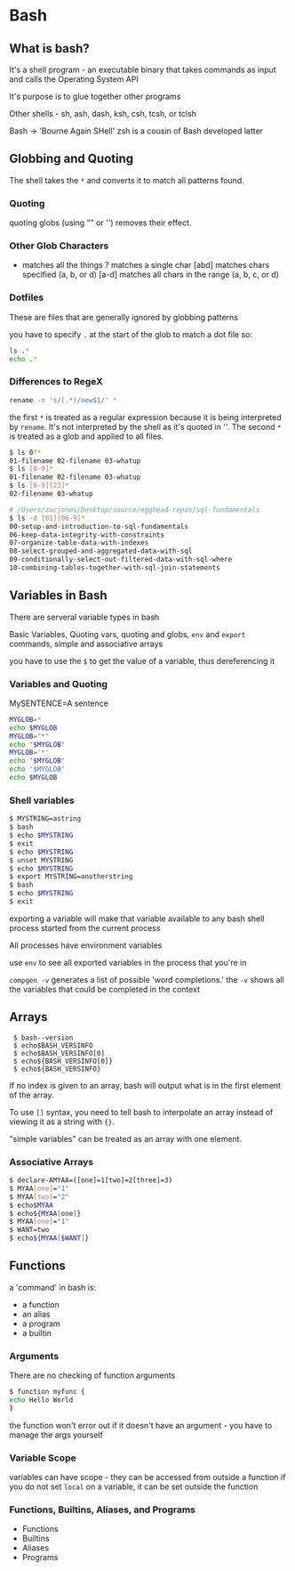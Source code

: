 # Bash

## What is bash?

It's a shell program - an executable binary that takes commands as input and calls the Operating System API

It's purpose is to glue together other programs

Other shells - sh, ash, dash, ksh, csh, tcsh, or tclsh

Bash -> 'Bourne Again SHell'
zsh is a cousin of Bash developed latter

## Globbing and Quoting

The shell takes the `*` and converts it to match all patterns found.

### Quoting
quoting globs (using "" or '') removes their effect.

### Other Glob Characters
* matches all the things
? matches a single char
[abd] matches chars specified (a, b, or d)
[a-d] matches all chars in the range (a, b, c, or d)

### Dotfiles

These are files that are generally ignored by globbing patterns

you have to specify `.` at the start of the glob to match a dot file so:

```bash
ls .*
echo .*
```

### Differences to RegeX

```bash
rename -n 's/(.*)/new$1/' *
```

the first `*` is treated as a regular expression because it is being interpreted by `rename`. It's not interpreted by the shell as it's quoted in ''. The second `*` is treated as a glob and applied to all files.

```bash
$ ls 0?*
01-filename 02-filename 03-whatup
$ ls [0-9]*
01-filename 02-filename 03-whatup
$ ls [0-9][23]*
02-filename 03-whatup
```

```bash
# /Users/zacjones/Desktop/source/egghead-repos/sql-fundamentals
$ ls -d [01][06-9]*
00-setup-and-introduction-to-sql-fundamentals
06-keep-data-integrity-with-constraints
07-organize-table-data-with-indexes
08-select-grouped-and-aggregated-data-with-sql
09-conditionally-select-out-filtered-data-with-sql-where
10-combining-tables-together-with-sql-join-statements
```
## Variables in Bash

There are serveral variable types in bash

Basic Variables, Quoting vars, quoting and globs, `env` and `export` commands, simple and associative arrays

you have to use the `$` to get the value of a variable, thus dereferencing it

### Variables and Quoting
MySENTENCE=A sentence
```bash
MYGLOB=*
echo $MYGLOB
MYGLOB="*"
echo "$MYGLOB"
MYGLOB='*'
echo "$MYGLOB"
echo '$MYGLOB'
echo $MYGLOB
```

### Shell variables
```bash
$ MYSTRING=astring
$ bash
$ echo $MYSTRING
$ exit
$ echo $MYSTRING
$ unset MYSTRING
$ echo $MYSTRING
$ export MYSTRING=anotherstring
$ bash
$ echo $MYSTRING
$ exit
```
exporting a variable will make that variable available to any bash shell process started from the current process

All processes have environment variables

use `env` to see all exported variables in the process that you're in

`compgen -v` generates a list of possible 'word completions.' the `-v` shows all the variables that could be completed in the context

## Arrays

```
 $ bash--version
 $ echo$BASH_VERSINFO
 $ echo$BASH_VERSINFO[0]
 $ echo${BASH_VERSINFO[0]}
 $ echo${BASH_VERSINFO}
```

If no index is given to an array, bash will output what is in the first element of the array.

To use `[]` syntax, you need to tell bash to interpolate an array instead of viewing it as a string with `{}`.

"simple variables" can be treated as an array with one element.

### Associative Arrays

```bash
$ declare-AMYAA=([one]=1[two]=2[three]=3)
$ MYAA[one]="1"
$ MYAA[two]="2"
$ echo$MYAA
$ echo${MYAA[one]}
$ MYAA[one]="1"
$ WANT=two
$ echo${MYAA[$WANT]}
```

## Functions

a 'command' in bash is:
 - a function
 - an alias
 - a program
 - a builtin

### Arguments

There are no checking of function arguments
```bash
$ function myfunc {
echo Hello World
}
```

the function won't error out if it doesn't have an argument - you have to manage the args yourself

### Variable Scope

variables can have scope - they can be accessed from outside a function if you do not set `local` on a variable, it can be set outside the function

### Functions, Builtins, Aliases, and Programs

- Functions
- Builtins
- Aliases
- Programs

